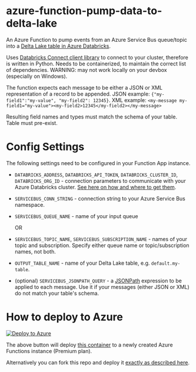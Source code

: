 # azure-function-pump-data-to-delta-lake

An Azure Function to pump events from an Azure Service Bus queue/topic into a [Delta Lake table in Azure Databricks](https://learn.microsoft.com/en-us/azure/databricks/delta/).

Uses [Databricks Connect client library](https://docs.databricks.com/dev-tools/databricks-connect.html#step-1-install-the-client) to connect to your cluster, therefore is written in Python. Needs to be containerized, to maintain the correct list of dependencies.
WARNING: may not work locally on your devbox (especially on Windows).

The function expects each message to be either a JSON or XML representation of a record to be appended.
JSON example: `{"my-field1":"my-value", "my-field2": 12345}`. 
XML example: `<my-message my-field1="my-value"><my-field2>12345</my-field2></my-message>`

Resulting field names and types must match the schema of your table. Table must pre-exist.

# Config Settings

The following settings need to be configured in your Function App instance.

* `DATABRICKS_ADDRESS`, `DATABRICKS_API_TOKEN`, `DATABRICKS_CLUSTER_ID`, `DATABRICKS_ORG_ID` - connection parameters to communicate with your Azure Databricks cluster. [See here on how and where to get them](https://docs.databricks.com/dev-tools/databricks-connect.html#step-2-configure-connection-properties).

* `SERVICEBUS_CONN_STRING` - connection string to your Azure Service Bus namespace.
* `SERVICEBUS_QUEUE_NAME` - name of your input queue
  
  OR
  
* `SERVICEBUS_TOPIC_NAME`, `SERVICEBUS_SUBSCRIPTION_NAME` - names of your topic and subscription. Specify either queue name or topic/subscription names, not both.
* `OUTPUT_TABLE_NAME` - name of your Delta Lake table, e.g. `default.my-table`.

* (optional) `SERVICEBUS_JSONPATH_QUERY` - a [JSONPath](https://github.com/dchester/jsonpath#jsonpath-syntax) expression to be applied to each message. Use it if your messages (either JSON or XML) do not match your table's schema.

# How to deploy to Azure

[![Deploy to Azure](https://aka.ms/deploytoazurebutton)](https://portal.azure.com/#create/Microsoft.Template/uri/https%3A%2F%2Fraw.githubusercontent.com%2Fscale-tone%2Fazure-function-pump-data-to-delta-lake%2Fmain%2Farm-template.json)

The above button will deploy [this container](https://hub.docker.com/r/scaletone/azurefunctionpumpdatatodeltalake) to a newly created Azure Functions instance (Premium plan).

Alternatively you can fork this repo and deploy it [exactly as described here](https://learn.microsoft.com/en-us/azure/azure-functions/functions-create-function-linux-custom-image?tabs=in-process%2Cbash%2Cazure-cli&pivots=programming-language-python#create-and-configure-a-function-app-on-azure-with-the-image).
